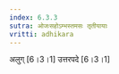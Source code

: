 ```yaml
---
index: 6.3.3
sutra: ओजःसहोऽम्भस्तमसः तृतीयायाः
vritti: adhikara
---
```


 अलुग् [6।3।1]  उत्तरपदे [6।3।1] 
